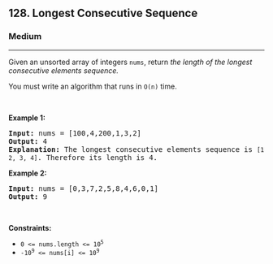 <h2>128. Longest Consecutive Sequence</h2><h3>Medium</h3><hr><div style="user-select: auto;"><p style="user-select: auto;">Given an unsorted array of integers <code style="user-select: auto;">nums</code>, return <em style="user-select: auto;">the length of the longest consecutive elements sequence.</em></p>

<p style="user-select: auto;">You must write an algorithm that runs in&nbsp;<code style="user-select: auto;">O(n)</code>&nbsp;time.</p>

<p style="user-select: auto;">&nbsp;</p>
<p style="user-select: auto;"><strong style="user-select: auto;">Example 1:</strong></p>

<pre style="user-select: auto;"><strong style="user-select: auto;">Input:</strong> nums = [100,4,200,1,3,2]
<strong style="user-select: auto;">Output:</strong> 4
<strong style="user-select: auto;">Explanation:</strong> The longest consecutive elements sequence is <code style="user-select: auto;">[1, 2, 3, 4]</code>. Therefore its length is 4.
</pre>

<p style="user-select: auto;"><strong style="user-select: auto;">Example 2:</strong></p>

<pre style="user-select: auto;"><strong style="user-select: auto;">Input:</strong> nums = [0,3,7,2,5,8,4,6,0,1]
<strong style="user-select: auto;">Output:</strong> 9
</pre>

<p style="user-select: auto;">&nbsp;</p>
<p style="user-select: auto;"><strong style="user-select: auto;">Constraints:</strong></p>

<ul style="user-select: auto;">
	<li style="user-select: auto;"><code style="user-select: auto;">0 &lt;= nums.length &lt;= 10<sup style="user-select: auto;">5</sup></code></li>
	<li style="user-select: auto;"><code style="user-select: auto;">-10<sup style="user-select: auto;">9</sup> &lt;= nums[i] &lt;= 10<sup style="user-select: auto;">9</sup></code></li>
</ul>
</div>